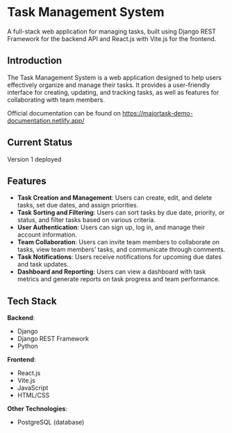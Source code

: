 <h1>Task Management System</h1>

A full-stack web application for managing tasks, built using Django REST Framework for the backend API and React.js with Vite.js for the frontend.

<h2>Introduction</h2>

The Task Management System is a web application designed to help users effectively organize and manage their tasks. It provides a user-friendly interface for creating, updating, and tracking tasks, as well as features for collaborating with team members.

Official documentation can be found on https://majortask-demo-documentation.netlify.app/

<h2>Current Status</h2>

Version 1 deployed

<h2>Features</h2>

<ul>

<li><strong>Task Creation and Management</strong>: Users can create, edit, and delete tasks, set due dates, and assign priorities.</li>

<li><strong>Task Sorting and Filtering</strong>: Users can sort tasks by due date, priority, or status, and filter tasks based on various criteria.</li>

<li><strong>User Authentication</strong>: Users can sign up, log in, and manage their account information.</li>

<li><strong>Team Collaboration</strong>: Users can invite team members to collaborate on tasks, view team members' tasks, and communicate through comments.</li>

<li><strong>Task Notifications</strong>: Users receive notifications for upcoming due dates and task updates.</li>

<li><strong>Dashboard and Reporting</strong>: Users can view a dashboard with task metrics and generate reports on task progress and team performance.</li>

</ul>

<h2>Tech Stack</h2>

<strong>Backend</strong>:

<ul>

<li>Django</li>

<li>Django REST Framework</li>

<li>Python</li>

</ul>

<strong>Frontend</strong>:

<ul>

<li>React.js</li>

<li>Vite.js</li>

<li>JavaScript</li>

<li>HTML/CSS</li>

</ul>

<strong>Other Technologies</strong>:

<ul>

<li>PostgreSQL (database)</li>
